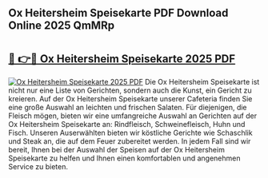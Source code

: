 ## Ox Heitersheim Speisekarte PDF Download Online 2025 QmMRp

# <h2><a href="http://gcc384b.nevu.top/?p=Ox+Heitersheim+Speisekarte">🔗 👉🔴 Ox Heitersheim Speisekarte 2025 PDF</a></h2>

[![Ox Heitersheim Speisekarte 2025 PDF](https://i.imgur.com/dBaPXMq.png)](http://gcc384b.nevu.top/?p=Ox+Heitersheim+Speisekarte)
Die Ox Heitersheim Speisekarte ist nicht nur eine Liste von Gerichten, sondern auch die Kunst, ein Gericht zu kreieren. Auf der Ox Heitersheim Speisekarte unserer Cafeteria finden Sie eine große Auswahl an leichten und frischen Salaten. Für diejenigen, die Fleisch mögen, bieten wir eine umfangreiche Auswahl an Gerichten auf der Ox Heitersheim Speisekarte an: Rindfleisch, Schweinefleisch, Huhn und Fisch. Unseren Auserwählten bieten wir köstliche Gerichte wie Schaschlik und Steak an, die auf dem Feuer zubereitet werden. In jedem Fall sind wir bereit, Ihnen bei der Auswahl der Speisen auf der Ox Heitersheim Speisekarte zu helfen und Ihnen einen komfortablen und angenehmen Service zu bieten.
